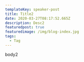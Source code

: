 ```yaml
---
templateKey: speaker-post
title: Title2
date: 2020-03-27T08:17:52.665Z
description: Desc2
featuredpost: true
featuredimage: /img/blog-index.jpg
tags:
  - Tag
---
```

body2